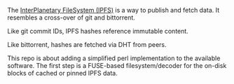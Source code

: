 The [InterPlanetary FileSystem (IPFS)](https://github.com/ipfs/) is a way to publish and fetch data.
It resembles a cross-over of git and bittorrent.

Like git commit IDs, IPFS hashes reference immutable content.

Like bittorrent, hashes are fetched via DHT from peers.

This repo is about adding a simplified perl implementation to the available software. The first step is a FUSE-based filesystem/decoder for the on-disk blocks of cached or pinned IPFS data.
